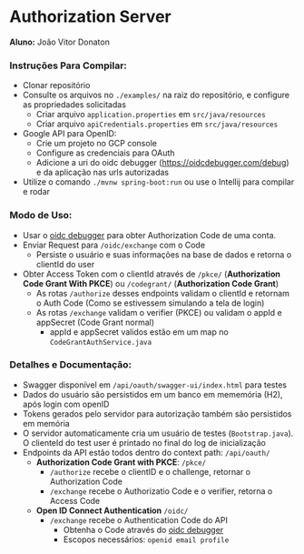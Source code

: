 # Authorization Server

<b>Aluno:</b> João Vitor Donaton <br>

### **Instruções Para Compilar:**
- Clonar repositório
- Consulte os arquivos no ```./examples/``` na raiz do repositório, e configure as propriedades solicitadas
  - Criar arquivo ```application.properties``` em ```src/java/resources```
  - Criar arquivo ```apiCredentials.properties``` em ```src/java/resources```
- Google API para OpenID:
  - Crie um projeto no GCP console
  - Configure as credenciais para OAuth
  - Adicione a uri do oidc debugger (https://oidcdebugger.com/debug) e da aplicação nas urls autorizadas
- Utilize o comando ```./mvnw spring-boot:run``` ou use o Intellij para compilar e rodar

### Modo de Uso:
- Usar o [oidc debugger](https://oidcdebugger.com/debug) para obter Authorization Code de uma conta.
- Enviar Request para ```/oidc/exchange``` com o Code
  - Persiste o usuário e suas informações na base de dados e retorna o clientId do user
- Obter Access Token com o clientId através de ```/pkce/``` (**Authorization Code Grant With PKCE**) ou ```/codegrant/``` (**Authorization Code Grant**)
  - As rotas ```/authorize``` desses endpoints validam o clientId e retornam o Auth Code (Como se estivessem simulando a tela de login)
  - As rotas ```/exchange``` validam o verifier (PKCE) ou validam o appId e appSecret (Code Grant normal)
    - appId e appSecret validos estão em um map no ```CodeGrantAuthService.java```

### **Detalhes e Documentação:**
- Swagger disponível em ```/api/oauth/swagger-ui/index.html``` para testes
- Dados do usuário são persistidos em um banco em mememória (H2), após login com openID
- Tokens gerados pelo servidor para autorização também são persistidos em memória
- O servidor automaticamente cria um usuário de testes (```Bootstrap.java```). O clienteId do test user é printado no final do log de inicialização
- Endpoints da API estão todos dentro do context path: ```/api/oauth/```
  - **Authorization Code Grant with PKCE**: ```/pkce/```
    - ```/authorize``` recebe o clientID e o challenge, retornar o Authorization Code
    - ```/exchange``` recebe o Authorizatio Code e o verifier, retorna o Access Code
  - **Open ID Connect Authentication** ```/oidc/```
    - ```/exchange``` recebe o Authentication Code do API
      - Obtenha o Code através do [oidc debugger](https://oidcdebugger.com/debug)
      - Escopos necessários: ```openid email profile```